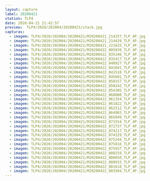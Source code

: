 ```yaml
---
layout: capture
label: 20200421
station: TLP4
date: 2020-04-21 21:42:57
preview:  TLP4/2020/202004/20200421/stack.jpg
capturas:
  - imagem: TLP4/2020/202004/20200421/M20200421_214257_TLP_4P.jpg
  - imagem: TLP4/2020/202004/20200421/M20200421_214429_TLP_4P.jpg
  - imagem: TLP4/2020/202004/20200421/M20200421_221625_TLP_4P.jpg
  - imagem: TLP4/2020/202004/20200421/M20200422_005039_TLP_4P.jpg
  - imagem: TLP4/2020/202004/20200421/M20200422_035246_TLP_4P.jpg
  - imagem: TLP4/2020/202004/20200421/M20200422_035417_TLP_4P.jpg
  - imagem: TLP4/2020/202004/20200421/M20200422_040927_TLP_4P.jpg
  - imagem: TLP4/2020/202004/20200421/M20200422_041041_TLP_4P.jpg
  - imagem: TLP4/2020/202004/20200421/M20200422_041518_TLP_4P.jpg
  - imagem: TLP4/2020/202004/20200421/M20200422_045601_TLP_4P.jpg
  - imagem: TLP4/2020/202004/20200421/M20200422_050157_TLP_4P.jpg
  - imagem: TLP4/2020/202004/20200421/M20200422_050242_TLP_4P.jpg
  - imagem: TLP4/2020/202004/20200421/M20200422_054305_TLP_4P.jpg
  - imagem: TLP4/2020/202004/20200421/M20200422_060800_TLP_4P.jpg
  - imagem: TLP4/2020/202004/20200421/M20200422_061354_TLP_4P.jpg
  - imagem: TLP4/2020/202004/20200421/M20200422_061822_TLP_4P.jpg
  - imagem: TLP4/2020/202004/20200421/M20200422_062512_TLP_4P.jpg
  - imagem: TLP4/2020/202004/20200421/M20200422_064903_TLP_4P.jpg
  - imagem: TLP4/2020/202004/20200421/M20200422_065049_TLP_4P.jpg
  - imagem: TLP4/2020/202004/20200421/M20200422_071554_TLP_4P.jpg
  - imagem: TLP4/2020/202004/20200421/M20200422_072737_TLP_4P.jpg
  - imagem: TLP4/2020/202004/20200421/M20200422_074217_TLP_4P.jpg
  - imagem: TLP4/2020/202004/20200421/M20200422_074329_TLP_4P.jpg
  - imagem: TLP4/2020/202004/20200421/M20200422_075244_TLP_4P.jpg
  - imagem: TLP4/2020/202004/20200421/M20200422_075816_TLP_4P.jpg
  - imagem: TLP4/2020/202004/20200421/M20200422_075937_TLP_4P.jpg
  - imagem: TLP4/2020/202004/20200421/M20200422_080259_TLP_4P.jpg
  - imagem: TLP4/2020/202004/20200421/M20200422_080650_TLP_4P.jpg
  - imagem: TLP4/2020/202004/20200421/M20200422_080933_TLP_4P.jpg
  - imagem: TLP4/2020/202004/20200421/M20200422_081610_TLP_4P.jpg
  - imagem: TLP4/2020/202004/20200421/M20200422_083504_TLP_4P.jpg
---
```

